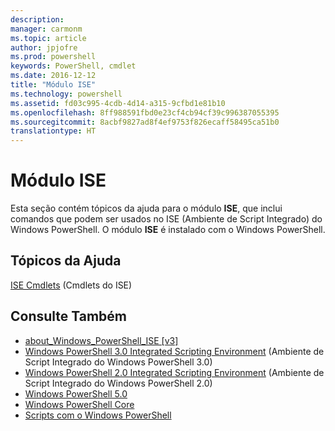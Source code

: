 ```yaml
---
description: 
manager: carmonm
ms.topic: article
author: jpjofre
ms.prod: powershell
keywords: PowerShell, cmdlet
ms.date: 2016-12-12
title: "Módulo ISE"
ms.technology: powershell
ms.assetid: fd03c995-4cdb-4d14-a315-9cfbd1e81b10
ms.openlocfilehash: 8ff988591fbd0e23cf4cb94cf39c996387055395
ms.sourcegitcommit: 8acbf9827ad8f4ef9753f826ecaff58495ca51b0
translationtype: HT
---
```

# <a name="ise-module"></a>Módulo ISE
Esta seção contém tópicos da ajuda para o módulo **ISE**, que inclui comandos que podem ser usados no ISE (Ambiente de Script Integrado) do Windows PowerShell. O módulo **ISE** é instalado com o Windows PowerShell.

## <a name="help-topics"></a>Tópicos da Ajuda
[ISE Cmdlets](http://go.microsoft.com/fwlink/?LinkID=254686) (Cmdlets do ISE)

## <a name="see-also"></a>Consulte Também
- [about_Windows_PowerShell_ISE [v3]](https://technet.microsoft.com/en-us/library/dfa54d47-60c6-4fff-8197-c747e8d411bb)
- [Windows PowerShell 3.0 Integrated Scripting Environment](http://go.microsoft.com/fwlink/?LinkId=254681) (Ambiente de Script Integrado do Windows PowerShell 3.0)
- [Windows PowerShell 2.0 Integrated Scripting Environment](http://go.microsoft.com/fwlink/?LinkID=238569) (Ambiente de Script Integrado do Windows PowerShell 2.0)
- [Windows PowerShell 5.0](../core-modules/Windows-PowerShell-5.0.md)
- [Windows PowerShell Core](https://technet.microsoft.com/en-us/library/4b75f1e4-f327-48f3-92ab-bf5435094d41)
- [Scripts com o Windows PowerShell](../../getting-started/fundamental/Scripting-with-Windows-PowerShell.md)

